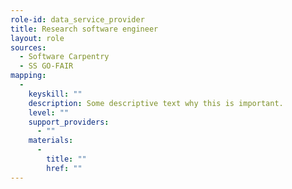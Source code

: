 ```yaml
---
role-id: data_service_provider
title: Research software engineer
layout: role
sources: 
  - Software Carpentry
  - SS GO-FAIR
mapping: 
  - 
    keyskill: ""
    description: Some descriptive text why this is important.
    level: ""
    support_providers: 
      - ""
    materials: 
      - 
        title: ""
        href: ""
---
```


